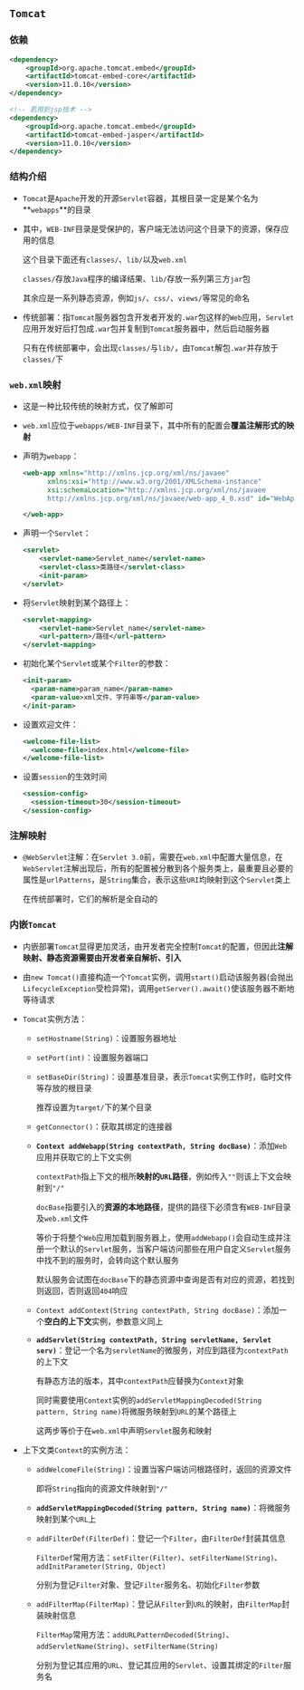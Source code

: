 ## `Tomcat`

### 依赖

```xml
<dependency>
    <groupId>org.apache.tomcat.embed</groupId>
    <artifactId>tomcat-embed-core</artifactId>
    <version>11.0.10</version>
</dependency>

<!-- 若用到jsp技术 -->
<dependency>
    <groupId>org.apache.tomcat.embed</groupId>
    <artifactId>tomcat-embed-jasper</artifactId>
    <version>11.0.10</version>
</dependency>
```

### 结构介绍

- `Tomcat`是`Apache`开发的开源`Servlet`容器，其根目录一定是某个名为**`webapps`**的目录

- 其中，`WEB-INF`目录是受保护的，客户端无法访问这个目录下的资源，保存应用的信息

  这个目录下面还有`classes/`、`lib/`以及`web.xml`

  `classes/`存放`Java`程序的编译结果、`lib/`存放一系列第三方`jar`包

  其余应是一系列静态资源，例如`js/`、`css/`、`views/`等常见的命名

- 传统部署：指`Tomcat`服务器包含开发者开发的`.war`包这样的`Web`应用，`Servlet`应用开发好后打包成`.war`包并复制到`Tomcat`服务器中，然后启动服务器

  只有在传统部署中，会出现`classes/`与`lib/`，由`Tomcat`解包`.war`并存放于`classes/`下

### `web.xml`映射

- 这是一种比较传统的映射方式，仅了解即可

- `web.xml`应位于`webapps/WEB-INF`目录下，其中所有的配置会**覆盖注解形式的映射**

- 声明为`webapp`：

  ```xml
  <web-app xmlns="http://xmlns.jcp.org/xml/ns/javaee" 
		xmlns:xsi="http://www.w3.org/2001/XMLSchema-instance" 
		xsi:schemaLocation="http://xmlns.jcp.org/xml/ns/javaee
		http://xmlns.jcp.org/xml/ns/javaee/web-app_4_0.xsd" id="WebApp_ID" version="4.0">

  </web-app>
  ```

- 声明一个`Servlet`：

  ```xml
  <servlet>
      <servlet-name>Servlet_name</servlet-name>
      <servlet-class>类路径</servlet-class>
      <init-param>
  </servlet>
  ```

- 将`Servlet`映射到某个路径上：

  ```xml
  <servlet-mapping>
      <servlet-name>Servlet_name</servlet-name>
      <url-pattern>/路径</url-pattern>
  </servlet-mapping>
  ```

- 初始化某个`Servlet`或某个`Filter`的参数：

  ```xml
  <init-param>
    <param-name>param_name</param-name>
    <param-value>xml文件、字符串等</param-value>
  </init-param>
  ```

- 设置欢迎文件：

  ```xml
  <welcome-file-list>
    <welcome-file>index.html</welcome-file>
  </welcome-file-list>
  ```

- 设置`session`的生效时间

  ```xml
  <session-config>
    <session-timeout>30</session-timeout>
  </session-config>
  ```

### 注解映射

- `@WebServlet`注解：在`Servlet 3.0`前，需要在`web.xml`中配置大量信息，在`WebServlet`注解出现后，所有的配置被分散到各个服务类上，最重要且必要的属性是`urlPatterns`，是`String`集合，表示这些`URI`均映射到这个`Servlet`类上

  在传统部署时，它们的解析是全自动的

### 内嵌`Tomcat`

- 内嵌部署`Tomcat`显得更加灵活，由开发者完全控制`Tomcat`的配置，但因此**注解映射、静态资源需要由开发者亲自解析、引入**

- 由`new Tomcat()`直接构造一个`Tomcat`实例，调用`start()`启动该服务器(会抛出`LifecycleException`受检异常)，调用`getServer().await()`使该服务器不断地等待请求

- `Tomcat`实例方法：

  - `setHostname(String)`：设置服务器地址

  - `setPort(int)`：设置服务器端口

  - `setBaseDir(String)`：设置基准目录，表示`Tomcat`实例工作时，临时文件等存放的根目录

    推荐设置为`target/`下的某个目录

  - `getConnector()`：获取其绑定的连接器

  - **`Context addWebapp(String contextPath, String docBase)`**：添加`Web`应用并获取它的上下文实例

    `contextPath`指上下文的根所**映射的`URL`路径**，例如传入`""`则该上下文会映射到`"/"`

    `docBase`指要引入的**资源的本地路径**，提供的路径下必须含有`WEB-INF`目录及`web.xml`文件

    等价于将整个`Web`应用加载到服务器上，使用`addWebapp()`会自动生成并注册一个默认的`Servlet`服务，当客户端访问那些在用户自定义`Servlet`服务中找不到的服务时，会转向这个默认服务

    默认服务会试图在`docBase`下的静态资源中查询是否有对应的资源，若找到则返回，否则返回`404`响应

  - `Context addContext(String contextPath, String docBase)`：添加一个**空白的上下文**实例，参数意义同上

  - **`addServlet(String contextPath, String servletName, Servlet serv)`**：登记一个名为`servletName`的微服务，对应到路径为`contextPath`的上下文

    有静态方法的版本，其中`contextPath`应替换为`Context`对象

    同时需要使用`Context`实例的`addServletMappingDecoded(String pattern, String name)`将微服务映射到`URL`的某个路径上

    这两步等价于在`web.xml`中声明`Servlet`服务和映射

- 上下文类`Context`的实例方法：

  - `addWelcomeFile(String)`：设置当客户端访问根路径时，返回的资源文件
  
    即将`String`指向的资源文件映射到`"/"`
  
  - **`addServletMappingDecoded(String pattern, String name)`**：将微服务映射到某个`URL`上
  
  - `addFilterDef(FilterDef)`：登记一个`Filter`，由`FilterDef`封装其信息
  
    `FilterDef`常用方法：`setFilter(Filter)`、`setFilterName(String)`、`addInitParameter(String, Object)`
  
    分别为登记`Filter`对象、登记`Filter`服务名、初始化`Filter`参数
  
  - `addFilterMap(FilterMap)`：登记从`Filter`到`URL`的映射，由`FilterMap`封装映射信息
  
    `FilterMap`常用方法：`addURLPatternDecoded(String)`、`addServletName(String)`、`setFilterName(String)`
  
    分别为登记其应用的`URL`、登记其应用的`Servlet`、设置其绑定的`Filter`服务名


